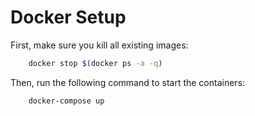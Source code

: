 # Docker Setup

First, make sure you kill all existing images:
```bash
    docker stop $(docker ps -a -q)
``` 

Then, run the following command to start the containers:
```bash
    docker-compose up
```
